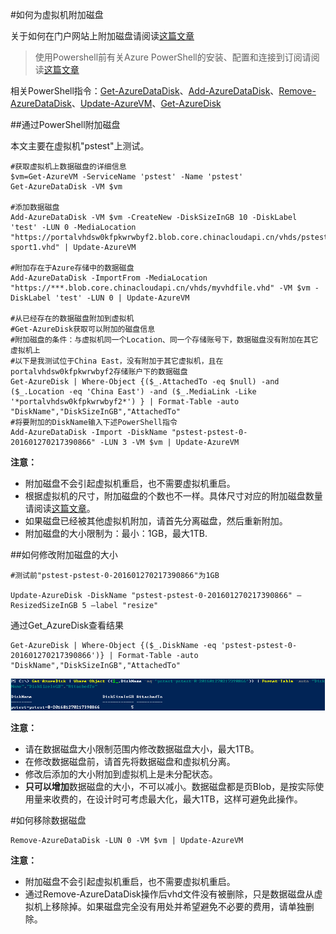 <properties 
	pageTitle="如何为虚拟机附加磁盘" 
	description="如何使用ps为虚拟机附加磁盘" 
	services="virtual machine" 
	documentationCenter="" 
	authors=""
	manager="" 
	editor=""/>
<tags ms.service="virtual-machine" ms.date="" wacn.date="02/01/2016"/>

#如何为虚拟机附加磁盘

关于如何在门户网站上附加磁盘请阅读[这篇文章](/documentation/articles/virtual-machines-windows-classic-attach-disk)

>使用Powershell前有关Azure PowerShell的安装、配置和连接到订阅请阅读[这篇文章](/documentation/articles/powershell-install-configure)

相关PowerShell指令：[Get-AzureDataDisk](https://msdn.microsoft.com/zh-cn/library/azure/dn495197.aspx)、[Add-AzureDataDisk](https://msdn.microsoft.com/zh-cn/library/azure/dn495298.aspx)、[Remove-AzureDataDisk](https://msdn.microsoft.com/zh-cn/library/azure/dn495243.aspx)、[Update-AzureVM](https://msdn.microsoft.com/zh-cn/library/azure/dn495230.aspx?f=255&MSPPError=-2147217396)、[Get-AzureDisk](https://msdn.microsoft.com/zh-cn/library/azure/dn495125.aspx)

##通过PowerShell附加磁盘

本文主要在虚拟机"pstest"上测试。

	#获取虚拟机上数据磁盘的详细信息
	$vm=Get-AzureVM -ServiceName 'pstest' -Name 'pstest'
	Get-AzureDataDisk -VM $vm

	#添加数据磁盘
	Add-AzureDataDisk -VM $vm -CreateNew -DiskSizeInGB 10 -DiskLabel 'test' -LUN 0 -MediaLocation "https://portalvhdsw0kfpkwrwbyf2.blob.core.chinacloudapi.cn/vhds/pstest-sport1.vhd" | Update-AzureVM	

	#附加存在于Azure存储中的数据磁盘
	Add-AzureDataDisk -ImportFrom -MediaLocation "https://***.blob.core.chinacloudapi.cn/vhds/myvhdfile.vhd" -VM $vm -DiskLabel 'test' -LUN 0 | Update-AzureVM

	#从已经存在的数据磁盘附加到虚拟机
	#Get-AzureDisk获取可以附加的磁盘信息
	#附加磁盘的条件：与虚拟机同一个Location、同一个存储账号下，数据磁盘没有附加在其它虚拟机上
	#以下是我测试位于China East，没有附加于其它虚拟机，且在portalvhdsw0kfpkwrwbyf2存储账户下的数据磁盘
	Get-AzureDisk | Where-Object {($_.AttachedTo -eq $null) -and ($_.Location -eq 'China East') -and ($_.MediaLink -Like '*portalvhdsw0kfpkwrwbyf2*') } | Format-Table -auto "DiskName","DiskSizeInGB","AttachedTo"
	#将要附加的DiskName输入下述PowerShell指令
	Add-AzureDataDisk -Import -DiskName "pstest-pstest-0-201601270217390866" -LUN 3 -VM $vm | Update-AzureVM	


**注意：**

- 附加磁盘不会引起虚拟机重启，也不需要虚拟机重启。
- 根据虚拟机的尺寸，附加磁盘的个数也不一样。具体尺寸对应的附加磁盘数量请阅读[这篇文章](/documentation/articles/virtual-machines-windows-sizes)。
- 如果磁盘已经被其他虚拟机附加，请首先分离磁盘，然后重新附加。
- 附加磁盘的大小限制为：最小：1GB，最大1TB.


##如何修改附加磁盘的大小

	#测试前"pstest-pstest-0-201601270217390866"为1GB	

	Update-AzureDisk -DiskName "pstest-pstest-0-201601270217390866" –ResizedSizeInGB 5 –label "resize"

通过Get_AzureDisk查看结果

	Get-AzureDisk | Where-Object {($_.DiskName -eq 'pstest-pstest-0-201601270217390866')} | Format-Table -auto "DiskName","DiskSizeInGB","AttachedTo"	

![](./media/aog-virtual-machines-attach-vhd/resize-disk.PNG)	
	
**注意：**

- 请在数据磁盘大小限制范围内修改数据磁盘大小，最大1TB。
- 在修改数据磁盘前，请首先将数据磁盘和虚拟机分离。
- 修改后添加的大小附加到虚拟机上是未分配状态。
- **只可以增加**数据磁盘的大小，不可以减小。数据磁盘都是页Blob，是按实际使用量来收费的，在设计时可考虑最大化，最大1TB，这样可避免此操作。

#如何移除数据磁盘

	Remove-AzureDataDisk -LUN 0 -VM $vm | Update-AzureVM

**注意：**

- 附加磁盘不会引起虚拟机重启，也不需要虚拟机重启。
- 通过Remove-AzureDataDisk操作后vhd文件没有被删除，只是数据磁盘从虚拟机上移除掉。如果磁盘完全没有用处并希望避免不必要的费用，请单独删除。